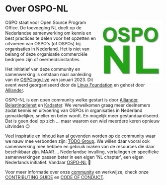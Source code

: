 # Over OSPO-NL

<img src="../../assets/images/ospo-nl-logo-green.png" width="200px" align="right" alt="OSPO-NL Logo"/>

OSPO staat voor Open Source Program Office. De toevoeging NL doelt op de Nederlandse samenwerking om kennis en best
practices te delen voor het opzetten en uitvoeren van OSPO's (of OSPOs) bij organisaties in Nederland. Het is niet van
belang of deze organisatie commerciële bedrijven zijn of overheidsinstanties.

Het initiatief van deze community en samenwerking is ontstaan naar aanleiding van de
[OSPOlogy.live](https://community.linuxfoundation.org/events/details/lfhq-ospology-european-chapter-presents-ospologylive-share-learn-netherlands/)
van januari 2023. Dit event werd georganiseerd door de [Linux Foundation](https://www.linuxfoundation.org/) en gehost
door [Alliander](https://www.alliander.com/en/open-source/projects/).

OSPO-NL is een open community welke gestart is door [Alliander](https://www.alliander.com/en/open-source/projects/),
[Belastingdienst](https://github.com/belastingdienst) en [Kadaster](https://github.com/kadaster). We verwelkomen graag
meer deelnemers zodat kennis en uitvoering van OSPOs in organisaties in Nederland gemakkelijker, sneller en beter wordt.
En mogelijk meer gestandaardiseerd. Dat is geen doel op zich ... maar waarom een wiel meerdere keren opnieuw uitvinden
:wink:

Veel inspiratie en inhoud kan al gevonden worden op de community waar we nauw mee verbonden zijn: [TODO
Group](https://todogroup.org/). We willen daar vooral ook samenwerking mee hebben en gebruik maken van de resources die
daar beschikbaar zijn. MAAR ... Nederlandse invulling, vertalingen en specifieke samenwerkingen passen beter in een
eigen 'NL chapter', een eigen Nederlands initiatief. Vandaar [OSPO-NL](https://ospo-nl.github.io/kennisbank/) :rocket:

Voor meer informatie over onze [community](../) en werkwijze, check onze [CONTRIBUTING GUIDE](./CONTRIBUTING.md) en [CODE
OF CONDUCT](./CODE_OF_CONDUCT.md).
